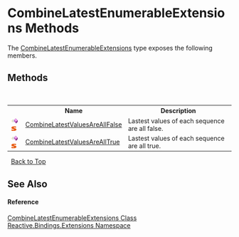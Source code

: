 # CombineLatestEnumerableExtensions Methods
 

The <a href="1832a1e6-5a6b-fec1-addc-5ed98be0cb4d">CombineLatestEnumerableExtensions</a> type exposes the following members.


## Methods
&nbsp;<table><tr><th></th><th>Name</th><th>Description</th></tr><tr><td>![Public method](media/pubmethod.gif "Public method")![Static member](media/static.gif "Static member")</td><td><a href="c3e7b449-b6fb-1e06-3b97-eeb8c8ba3426">CombineLatestValuesAreAllFalse</a></td><td>
Lastest values of each sequence are all false.</td></tr><tr><td>![Public method](media/pubmethod.gif "Public method")![Static member](media/static.gif "Static member")</td><td><a href="c983c31a-97e4-c9cb-2a57-38c35b553a7e">CombineLatestValuesAreAllTrue</a></td><td>
Lastest values of each sequence are all true.</td></tr></table>&nbsp;
<a href="#combinelatestenumerableextensions-methods">Back to Top</a>

## See Also


#### Reference
<a href="1832a1e6-5a6b-fec1-addc-5ed98be0cb4d">CombineLatestEnumerableExtensions Class</a><br /><a href="a9fb9c90-d2dd-7420-ec9a-3084892a7996">Reactive.Bindings.Extensions Namespace</a><br />